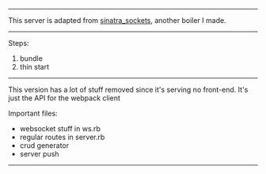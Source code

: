 
---

This server is adapted from
[sinatra_sockets](http://github.com/maxpleaner/sinatra_sockets),
another boiler I made.

---

Steps:

1. bundle
2. thin start

---

This version has a lot of stuff removed since it's serving no front-end.
It's just the API for the webpack client

Important files:
  - websocket stuff in ws.rb
  - regular routes in server.rb
  - crud generator
  - server push
---
